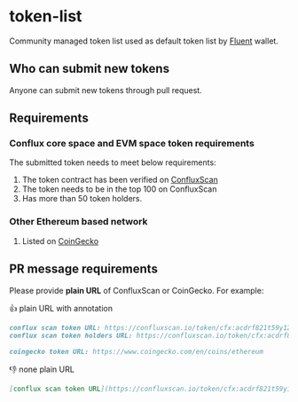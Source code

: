 # token-list

Community managed token list used as default token list by [Fluent](https://fluentwallet.com/) wallet.

## Who can submit new tokens

Anyone can submit new tokens through pull request.

## Requirements

### Conflux core space and EVM space token requirements

The submitted token needs to meet below requirements:

1. The token contract has been verified on [ConfluxScan](https://confluxscan.io)
1. The token needs to be in the top 100 on ConfluxScan
1. Has more than 50 token holders.

### Other Ethereum based network

1. Listed on [CoinGecko](https://www.coingecko.com/)

## PR message requirements

Please provide **plain URL** of ConfluxScan or CoinGecko. For example:

👍 plain URL with annotation

```markdown
conflux scan token URL: https://confluxscan.io/token/cfx:acdrf821t59y12b4guyzckyuw2xf1gfpj2ba0x4sj6
conflux scan token holders URL: https://confluxscan.io/token/cfx:acdrf821t59y12b4guyzckyuw2xf1gfpj2ba0x4sj6?tab=holders
```

```markdown
coingecko token URL: https://www.coingecko.com/en/coins/ethereum
```

👎 none plain URL

```markdown
[conflux scan token URL](https://confluxscan.io/token/cfx:acdrf821t59y12b4guyzckyuw2xf1gfpj2ba0x4sj6)
```
